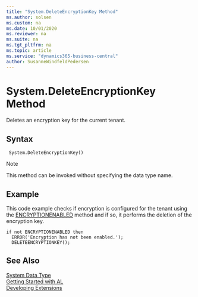 ```yaml
---
title: "System.DeleteEncryptionKey Method"
ms.author: solsen
ms.custom: na
ms.date: 10/01/2020
ms.reviewer: na
ms.suite: na
ms.tgt_pltfrm: na
ms.topic: article
ms.service: "dynamics365-business-central"
author: SusanneWindfeldPedersen
---
```

[//]: # (START>DO_NOT_EDIT)
[//]: # (IMPORTANT:Do not edit any of the content between here and the END>DO_NOT_EDIT.)
[//]: # (Any modifications should be made in the .xml files in the ModernDev repo.)
# System.DeleteEncryptionKey Method
Deletes an encryption key for the current tenant.


## Syntax
```
 System.DeleteEncryptionKey()
```
> [!NOTE]  
> This method can be invoked without specifying the data type name.  



[//]: # (IMPORTANT: END>DO_NOT_EDIT)

## Example  
 This code example checks if encryption is configured for the tenant using the [ENCRYPTIONENABLED](../../methods-auto/system/system-encryptionenabled-method.md) method and if so, it performs the deletion of the encryption key.  

```  
if not ENCRYPTIONENABLED then  
  ERROR('Encryption has not been enabled.');  
  DELETEENCRYPTIONKEY();  
```

## See Also
[System Data Type](system-data-type.md)  
[Getting Started with AL](../../devenv-get-started.md)  
[Developing Extensions](../../devenv-dev-overview.md)